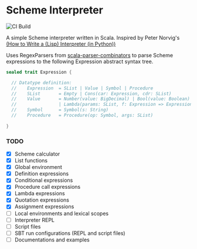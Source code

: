 # Scheme Interpreter
![CI Build](https://github.com/hsm7/scheme-interpreter/actions/workflows/sbt.yml/badge.svg)

A simple Scheme interpreter written in Scala. Inspired by Peter Norvig's [(How to Write a (Lisp) Interpreter (in Python))](https://norvig.com/lispy.html)

Uses RegexParsers from [scala-parser-combinators](https://github.com/scala/scala-parser-combinators) to parse Scheme expressions
to the following Expression abstract syntax tree.

```scala
sealed trait Expression {

  // Datatype definition:
  //    Expression  = SList | Value | Symbol | Procedure
  //    SList       = Empty | Cons(car: Expression, cdr: SList)
  //    Value       = Number(value: BigDecimal) | Bool(value: Boolean) | Str(value: String)
  //                | Lambda(params: SList, f: Expression => Expression)
  //    Symbol      = Symbol(s: String)
  //    Procedure   = Procedure(op: Symbol, args: SList)
  
}
```

### TODO
- [x] Scheme calculator
- [x] List functions
- [x] Global environment
- [x] Definition expressions
- [x] Conditional expressions
- [x] Procedure call expressions
- [x] Lambda expressions
- [x] Quotation expressions
- [x] Assignment expressions
- [ ] Local environments and lexical scopes
- [ ] Interpreter REPL
- [ ] Script files
- [ ] SBT run configurations (REPL and script files)
- [ ] Documentations and examples
